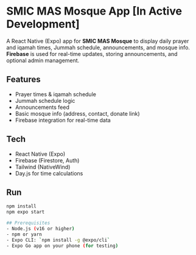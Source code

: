 # SMIC MAS Mosque App [In Active Development]

A React Native (Expo) app for **SMIC MAS Mosque** to display daily prayer and iqamah times, Jummah schedule, announcements, and mosque info. **Firebase** is used for real-time updates, storing announcements, and optional admin management.

## Features
- Prayer times & iqamah schedule
- Jummah schedule logic
- Announcements feed
- Basic mosque info (address, contact, donate link)
- Firebase integration for real-time data

## Tech
- React Native (Expo)
- Firebase (Firestore, Auth)
- Tailwind (NativeWind)
- Day.js for time calculations

## Run
```bash
npm install
npm expo start

## Prerequisites
- Node.js (v16 or higher)
- npm or yarn
- Expo CLI: `npm install -g @expo/cli`
- Expo Go app on your phone (for testing)

